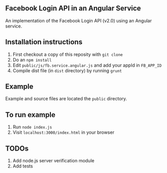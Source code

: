 ## Facebook Login API in an Angular Service

An implementation of the Facebook Login API (v2.0) using an Angular service.


## Installation instructions

1. First checkout a copy of this reposity with `git clone`
2. Do an `npm install`
3. Edit `public/js/fb.service.angular.js` and add your appId in `FB_APP_ID`
4. Compile dist file (in `dist` directory) by running `grunt`


## Example

Example and source files are located the `public` directory.


## To run example

1. Run `node index.js`
2. Visit `localhost:3000/index.html` in your browser


## TODOs

1. Add node.js server verification module
2. Add tests
